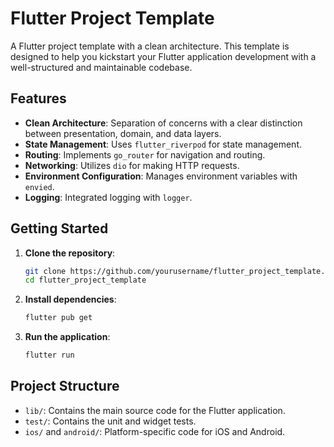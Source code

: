 # Flutter Project Template

A Flutter project template with a clean architecture. This template is designed to help you kickstart your Flutter application development with a well-structured and maintainable codebase.

## Features

- **Clean Architecture**: Separation of concerns with a clear distinction between presentation, domain, and data layers.
- **State Management**: Uses `flutter_riverpod` for state management.
- **Routing**: Implements `go_router` for navigation and routing.
- **Networking**: Utilizes `dio` for making HTTP requests.
- **Environment Configuration**: Manages environment variables with `envied`.
- **Logging**: Integrated logging with `logger`.

## Getting Started

1. **Clone the repository**:
    ```sh
    git clone https://github.com/yourusername/flutter_project_template.git
    cd flutter_project_template
    ```

2. **Install dependencies**:
    ```sh
    flutter pub get
    ```

3. **Run the application**:
    ```sh
    flutter run
    ```

## Project Structure

- `lib/`: Contains the main source code for the Flutter application.
- `test/`: Contains the unit and widget tests.
- `ios/` and `android/`: Platform-specific code for iOS and Android.




